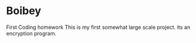 # Boibey
First Coding homework
This is my first somewhat large scale project.
its an encryption program.
